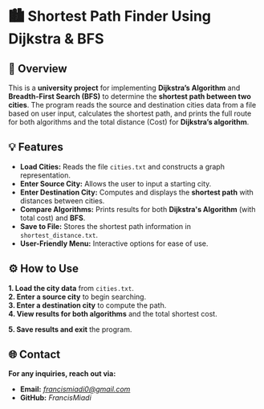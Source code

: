 # 🏙️ Shortest Path Finder Using Dijkstra & BFS  

## 📌 Overview  
This is a **university project** for implementing **Dijkstra’s Algorithm** and **Breadth-First Search (BFS)** to determine the **shortest path between two cities**. The program reads the source and destination cities data from a file based on user input, calculates the shortest path, and prints the full route for both algorithms and the total distance (Cost) for **Dijkstra’s algorithm**.  

## 💡 Features  
- **Load Cities:** Reads the file `cities.txt` and constructs a graph representation.  
- **Enter Source City:** Allows the user to input a starting city.  
- **Enter Destination City:** Computes and displays the **shortest path** with distances between cities.  
- **Compare Algorithms:** Prints results for both **Dijkstra's Algorithm** (with total cost) and **BFS**.  
- **Save to File:** Stores the shortest path information in `shortest_distance.txt`.  
- **User-Friendly Menu:** Interactive options for ease of use.  

## ⚙️ How to Use  
**1. Load the city data** from `cities.txt`.   
**2. Enter a source city** to begin searching.   
**3. Enter a destination city** to compute the path.  
**4. View results for both algorithms** and the total shortest cost.

**5. Save results and exit** the program. 

## 🌐 Contact
**For any inquiries, reach out via:**
- **Email:** *francismiadi0@gmail.com*
- **GitHub:** *FrancisMiadi* 
